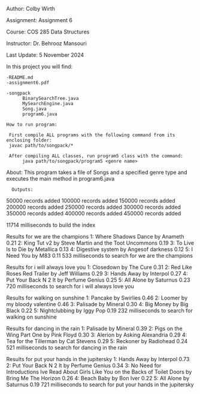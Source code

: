 Author: Colby Wirth

Assignment: Assignment 6

Course: COS 285 Data Structures

Instructor: Dr. Behrooz Mansouri

Last Update: 5 November 2024

In this project you will find: 
    
    -README.md
    -assignment6.pdf
    
    -songpack
          BinarySearchTree.java
          MySearchEngine.java
          Song.java
          program6.java

    How to run program:

     First compile ALL programs with the following command from its enclosing folder: 
     javac path/to/songpack/*

     After compiling ALL classes, run program5 class with the command: 
          java path/to/songpack/program5 <genre name>

About: 
     This program takes a file of Songs and a specified genre type and executes the main method in program6.java

      Outputs:
50000 records added
100000 records added
150000 records added
200000 records added
250000 records added
300000 records added
350000 records added
400000 records added
450000 records added

11714 milliseconds to build the index

Results for we are the champions
1: Where Shadows Dance by Anameth       0.21
2: King Tut v2 by Steve Martin and the Toot Uncommons   0.19
3: To Live Is to Die by Metallica       0.13
4: Digestive system by Angesof darkness 0.12
5: I Need You by M83    0.11
533 milliseconds to search for we are the champions

Results for i will always love you
1: Closedown by The Cure        0.31
2: Red Like Roses Red Trailer by Jeff Williams  0.29
3: Hands Away by Interpol       0.27
4: Put Your Back N 2 It by Perfume Genius       0.25
5: All Alone by Saturnus        0.23
720 milliseconds to search for i will always love you

Results for walking on sunshine
1: Pancake by Swirlies  0.46
2: Loomer by my bloody valentine        0.46
3: Palisade by Mineral  0.30
4: Big Money by Big Black       0.22
5: Nightclubbing by Iggy Pop    0.19
232 milliseconds to search for walking on sunshine

Results for dancing in the rain
1: Palisade by Mineral  0.39
2: Pigs on the Wing Part One by Pink Floyd      0.30
3: Alerion by Asking Alexandria 0.29
4: Tea for the Tillerman by Cat Stevens 0.29
5: Reckoner by Radiohead        0.24
521 milliseconds to search for dancing in the rain

Results for put your hands in the jupitersky
1: Hands Away by Interpol       0.73
2: Put Your Back N 2 It by Perfume Genius       0.34
3: No Need for Introductions Ive Read About Girls Like You on the Backs of Toilet Doors by Bring Me The Horizon        0.26
4: Beach Baby by Bon Iver       0.22
5: All Alone by Saturnus        0.19
721 milliseconds to search for put your hands in the jupitersky